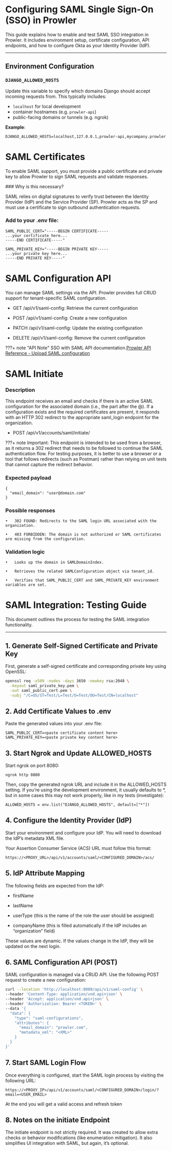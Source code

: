 # Configuring SAML Single Sign-On (SSO) in Prowler

This guide explains how to enable and test SAML SSO integration in Prowler. It includes environment setup, certificate configuration, API endpoints, and how to configure Okta as your Identity Provider (IdP).

---

## Environment Configuration

### `DJANGO_ALLOWED_HOSTS`

Update this variable to specify which domains Django should accept incoming requests from. This typically includes:

- `localhost` for local development
- container hostnames (e.g. `prowler-api`)
- public-facing domains or tunnels (e.g. ngrok)

**Example**:

```env
DJANGO_ALLOWED_HOSTS=localhost,127.0.0.1,prowler-api,mycompany.prowler
```

# SAML Certificates

To enable SAML support, you must provide a public certificate and private key to allow Prowler to sign SAML requests and validate responses.

### Why is this necessary?

SAML relies on digital signatures to verify trust between the Identity Provider (IdP) and the Service Provider (SP). Prowler acts as the SP and must use a certificate to sign outbound authentication requests.

### Add to your .env file:

```env
SAML_PUBLIC_CERT="-----BEGIN CERTIFICATE-----
...your certificate here...
-----END CERTIFICATE-----"

SAML_PRIVATE_KEY="-----BEGIN PRIVATE KEY-----
...your private key here...
-----END PRIVATE KEY-----"
```

# SAML Configuration API

You can manage SAML settings via the API. Prowler provides full CRUD support for tenant-specific SAML configuration.

- GET /api/v1/saml-config: Retrieve the current configuration

- POST /api/v1/saml-config: Create a new configuration

- PATCH /api/v1/saml-config: Update the existing configuration

- DELETE /api/v1/saml-config: Remove the current configuration


???+ note "API Note"
    SSO with SAML API documentation.[Prowler API Reference - Upload SAML configuration](https://api.prowler.com/api/v1/docs#tag/SAML/operation/saml_config_create)

# SAML Initiate

### Description

This endpoint receives an email and checks if there is an active SAML configuration for the associated domain (i.e., the part after the @). If a configuration exists and the required certificates are present, it responds with an HTTP 302 redirect to the appropriate saml_login endpoint for the organization.

- POST /api/v1/accounts/saml/initiate/

???+ note
    Important: This endpoint is intended to be used from a browser, as it returns a 302 redirect that needs to be followed to continue the SAML authentication flow. For testing purposes, it is better to use a browser or a tool that follows redirects (such as Postman) rather than relying on unit tests that cannot capture the redirect behavior.

### Expected payload
```
{
  "email_domain": "user@domain.com"
}
```

### Possible responses

	•	302 FOUND: Redirects to the SAML login URL associated with the organization.

	•	403 FORBIDDEN: The domain is not authorized or SAML certificates are missing from the configuration.

### Validation logic

    •	Looks up the domain in SAMLDomainIndex.

	•	Retrieves the related SAMLConfiguration object via tenant_id.

	•	Verifies that SAML_PUBLIC_CERT and SAML_PRIVATE_KEY environment variables are set.


# SAML Integration: Testing Guide

This document outlines the process for testing the SAML integration functionality.

---

## 1. Generate Self-Signed Certificate and Private Key

First, generate a self-signed certificate and corresponding private key using OpenSSL:

```bash
openssl req -x509 -nodes -days 3650 -newkey rsa:2048 \
  -keyout saml_private_key.pem \
  -out saml_public_cert.pem \
  -subj "/C=US/ST=Test/L=Test/O=Test/OU=Test/CN=localhost"
```

## 2. Add Certificate Values to .env

Paste the generated values into your .env file:
```
SAML_PUBLIC_CERT=<paste certificate content here>
SAML_PRIVATE_KEY=<paste private key content here>
```

## 3. Start Ngrok and Update ALLOWED_HOSTS

Start ngrok on port 8080:
```
ngrok http 8080
```

Then, copy the generated ngrok URL and include it in the ALLOWED_HOSTS setting. If you’re using the development environment, it usually defaults to *, but in some cases this may not work properly, like in my tests (investigate):

```
ALLOWED_HOSTS = env.list("DJANGO_ALLOWED_HOSTS", default=["*"])
```

## 4. Configure the Identity Provider (IdP)

Start your environment and configure your IdP. You will need to download the IdP’s metadata XML file.

Your Assertion Consumer Service (ACS) URL must follow this format:

```
https://<PROXY_URL>/api/v1/accounts/saml/<CONFIGURED_DOMAIN>/acs/
```

## 5. IdP Attribute Mapping

The following fields are expected from the IdP:

- firstName

- lastName

- userType (this is the name of the role the user should be assigned)

- companyName (this is filled automatically if the IdP includes an “organization” field)

These values are dynamic. If the values change in the IdP, they will be updated on the next login.

## 6. SAML Configuration API (POST)

SAML configuration is managed via a CRUD API. Use the following POST request to create a new configuration:

```bash
curl --location 'http://localhost:8080/api/v1/saml-config' \
--header 'Content-Type: application/vnd.api+json' \
--header 'Accept: application/vnd.api+json' \
--header 'Authorization: Bearer <TOKEN>' \
--data '{
  "data": {
    "type": "saml-configurations",
    "attributes": {
      "email_domain": "prowler.com",
      "metadata_xml": "<XML>"
    }
  }
}'
```

## 7. Start SAML Login Flow

Once everything is configured, start the SAML login process by visiting the following URL:

```
https://<PROXY_IP>/api/v1/accounts/saml/<CONFIGURED_DOMAIN>/login/?email=<USER_EMAIL>
```

At the end you will get a valid access and refresh token

## 8. Notes on the initiate Endpoint

The initiate endpoint is not strictly required. It was created to allow extra checks or behavior modifications (like enumeration mitigation). It also simplifies UI integration with SAML, but again, it’s optional.
